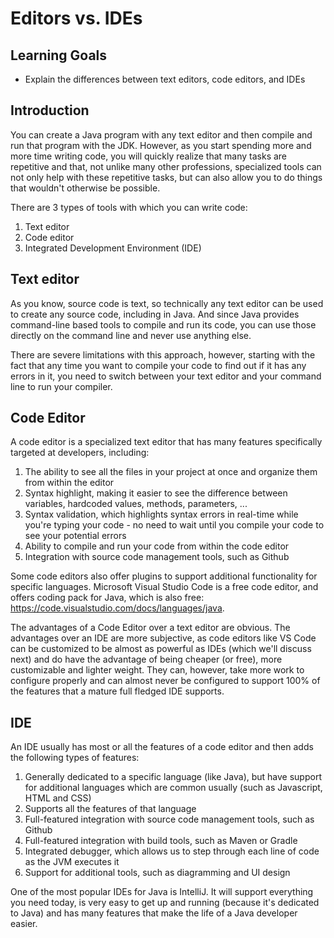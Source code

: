 # Editors vs. IDEs

## Learning Goals

- Explain the differences between text editors, code editors, and IDEs

## Introduction

You can create a Java program with any text editor and then compile and run that
program with the JDK. However, as you start spending more and more time writing
code, you will quickly realize that many tasks are repetitive and that, not
unlike many other professions, specialized tools can not only help with these
repetitive tasks, but can also allow you to do things that wouldn't otherwise be
possible.

There are 3 types of tools with which you can write code:

1. Text editor
2. Code editor
3. Integrated Development Environment (IDE)

## Text editor

As you know, source code is text, so technically any text editor can be used to
create any source code, including in Java. And since Java provides command-line
based tools to compile and run its code, you can use those directly on the
command line and never use anything else.

There are severe limitations with this approach, however, starting with the fact
that any time you want to compile your code to find out if it has any errors in
it, you need to switch between your text editor and your command line to run
your compiler.

## Code Editor

A code editor is a specialized text editor that has many features specifically
targeted at developers, including:

1. The ability to see all the files in your project at once and organize them
   from within the editor
2. Syntax highlight, making it easier to see the difference between variables,
   hardcoded values, methods, parameters, ...
3. Syntax validation, which highlights syntax errors in real-time while you're
   typing your code - no need to wait until you compile your code to see your
   potential errors
4. Ability to compile and run your code from within the code editor
5. Integration with source code management tools, such as Github

Some code editors also offer plugins to support additional functionality for
specific languages. Microsoft Visual Studio Code is a free code editor, and
offers coding pack for Java, which is also free:
https://code.visualstudio.com/docs/languages/java.

The advantages of a Code Editor over a text editor are obvious. The advantages
over an IDE are more subjective, as code editors like VS Code can be customized
to be almost as powerful as IDEs (which we'll discuss next) and do have the
advantage of being cheaper (or free), more customizable and lighter weight. They
can, however, take more work to configure properly and can almost never be
configured to support 100% of the features that a mature full fledged IDE
supports.

## IDE

An IDE usually has most or all the features of a code editor and then adds the
following types of features:

1. Generally dedicated to a specific language (like Java), but have support for
   additional languages which are common usually (such as Javascript, HTML and
   CSS)
2. Supports all the features of that language
3. Full-featured integration with source code management tools, such as Github
4. Full-featured integration with build tools, such as Maven or Gradle
5. Integrated debugger, which allows us to step through each line of code as the
   JVM executes it
6. Support for additional tools, such as diagramming and UI design

One of the most popular IDEs for Java is IntelliJ. It will support everything
you need today, is very easy to get up and running (because it's dedicated to
Java) and has many features that make the life of a Java developer easier.
